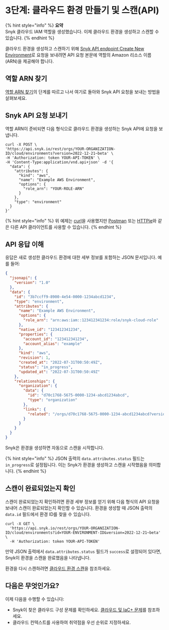 # 3단계: 클라우드 환경 만들기 및 스캔(API)

{% hint style="info" %}
**요약**\
Snyk 클라우드 IAM 역할을 생성했습니다. 이제 클라우드 환경을 생성하고 스캔할 수 있습니다.
{% endhint %}

클라우드 환경을 생성하고 스캔하기 위해 [Snyk API endpoint Create New Environment](https://apidocs.snyk.io/?version=2022-12-21%7Ebeta#post-/orgs/-org_id-/cloud/environments)로 요청을 보내려면 API 요청 본문에 역할의 Amazon 리소스 이름 (ARN)을 제공해야 합니다.

## 역할 ARN 찾기

[역할 ARN 찾기](../aws-integration-web-ui/step-3-create-and-scan-a-snyk-cloud-environment-web-ui.md#find-the-role-arn)의 단계를 따르고 나서 여기로 돌아와 Snyk API 요청을 보내는 방법을 살펴보세요.

## Snyk API 요청 보내기

역할 ARN이 준비되면 다음 형식으로 클라우드 환경을 생성하는 Snyk API에 요청을 보냅니다.

```
curl -X POST \
'https://api.snyk.io/rest/orgs/YOUR-ORGANIZATION-ID/cloud/environments?version=2022-12-21~beta' \
-H 'Authorization: token YOUR-API-TOKEN' \
-H 'Content-Type:application/vnd.api+json' -d '{
  "data": {
    "attributes": {
      "kind": "aws",
      "name": "Example AWS Environment",
      "options": {
        "role_arn": "YOUR-ROLE-ARN"
      }
    },
    "type": "environment"
  }
}'
```

{% hint style="info" %}
위 예제는 [curl](https://curl.se/)을 사용했지만 [Postman](https://www.postman.com/) 또는 [HTTPie](https://httpie.io/)와 같은 다른 API 클라이언트를 사용할 수 있습니다.
{% endhint %}

## API 응답 이해

응답은 새로 생성한 클라우드 환경에 대한 세부 정보를 포함하는 JSON 문서입니다. 예를 들어:

```json
{
  "jsonapi": {
    "version": "1.0"
  },
  "data": {
    "id": "3b7ccff9-8900-4e54-0000-1234abcd1234",
    "type": "environment",
    "attributes": {
      "name": "Example AWS Environment",
      "options": {
        "role_arn": "arn:aws:iam::123412341234:role/snyk-cloud-role"
      },
      "native_id": "123412341234",
      "properties": {
        "account_id": "123412341234",
        "account_alias": "example"
      },
      "kind": "aws",
      "revision": 1,
      "created_at": "2022-07-31T00:50:49Z",
      "status": "in_progress",
      "updated_at": "2022-07-31T00:50:49Z"
    },
    "relationships": {
      "organization": {
        "data": {
          "id": "d70c1768-5675-0000-1234-abcd1234abcd",
          "type": "organization"
        },
        "links": {
          "related": "/orgs/d70c1768-5675-0000-1234-abcd1234abcd?version=2022-12-21~beta"
        }
      }
    }
  }
}
```

Snyk은 환경을 생성하면 자동으로 스캔을 시작합니다.

{% hint style="info" %}
JSON 출력의 `data.attributes.status` 필드는 `in_progress`로 설정됩니다. 이는 Snyk가 환경을 생성하고 스캔을 시작했음을 의미합니다.
{% endhint %}

## 스캔이 완료되었는지 확인

스캔이 완료되었는지 확인하려면 환경 세부 정보를 얻기 위해 다음 형식의 API 요청을 보내어 스캔이 완료되었는지 확인할 수 있습니다. 환경을 생성할 때 JSON 출력의 `data.id` 필드에서 환경 ID를 찾을 수 있습니다.

```
curl -X GET \
  'https://api.snyk.io/rest/orgs/YOUR-ORGANIZATION-ID/cloud/environments?id=YOUR-ENVIRONMENT-ID&version=2022-12-21~beta' \
  -H 'Authorization: token YOUR-API-TOKEN'
```

만약 JSON 출력에서 `data.attributes.status` 필드가 `success`로 설정되어 있다면, Snyk이 환경을 스캔을 완료했음을 나타냅니다.

환경을 다시 스캔하려면 [클라우드 환경 스캔](../../../getting-started-with-iac+-and-cloud-scans/snyk-environments/scan-a-cloud-environment.md)을 참조하세요.

## 다음은 무엇인가요?

이제 다음을 수행할 수 있습니다:

* Snyk이 찾은 클라우드 구성 문제를 확인하세요. [클라우드 및 IaC+ 문제](../../../getting-started-with-iac+-and-cloud-scans/manage-iac+-and-cloud-issues/)를 참조하세요.
* 클라우드 컨텍스트를 사용하여 취약점을 우선 순위로 지정하세요.
